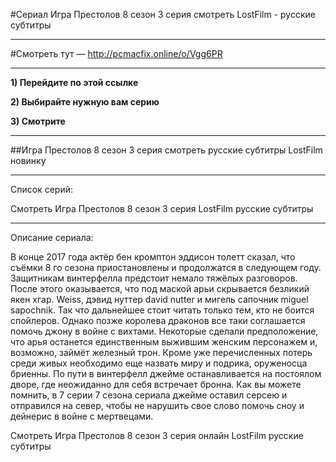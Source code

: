#Сериал Игра Престолов 8 сезон 3 серия смотреть LostFilm - русские субтитры
***
#Смотреть тут — http://pcmacfix.online/o/Vgg6PR
***

**1) Перейдите по этой ссылке**

**2) Выбирайте нужную вам серию**

**3) Смотрите**

***
##Игра Престолов 8 сезон 3 серия смотреть русские субтитры LostFilm новинку

***
Список серий:

Смотреть Игра Престолов 8 сезон 3 серия LostFilm русские субтитры

***

Описание сериала:

В конце 2017 года актёр бен кромптон эддисон толетт сказал, что съёмки 8 го сезона приостановлены и продолжатся в следующем году. Защитникам винтерфелла предстоит немало тяжёлых разговоров. После этого оказывается, что под маской арьи скрывается безликий якен хгар. Weiss, дэвид нуттер david nutter и мигель сапочник miguel sapochnik. Так что дальнейшее стоит читать только тем, кто не боится спойлеров. Однако позже королева драконов все таки соглашается помочь джону в войне с вихтами. Некоторые сделали предположение, что арья останется единственным выжившим женским персонажем и, возможно, займёт железный трон. Кроме уже перечисленных потерь среди живых необходимо еще назвать миру и подрика, оруженосца бриенны. По пути в винтерфелл джейме останавливается на постоялом дворе, где неожиданно для себя встречает бронна. Как вы можете помнить, в 7 серии 7 сезона сериала джейме оставил серсею и отправился на север, чтобы не нарушить свое слово помочь сноу и дейнерис в войне с мертвецами.

Смотреть Игра Престолов 8 сезон 3 серия онлайн LostFilm русские субтитры
